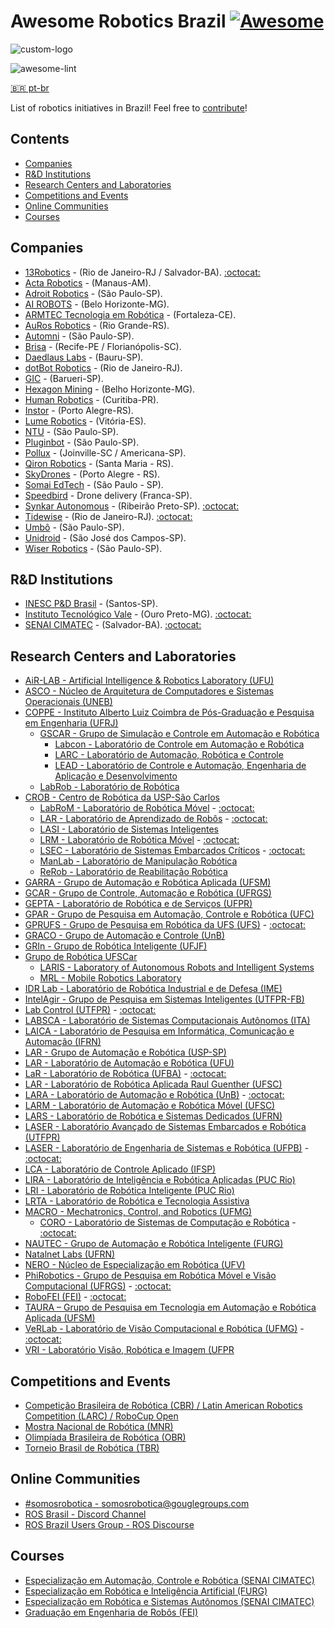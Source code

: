 # Awesome Robotics Brazil [![Awesome](https://awesome.re/badge.svg)](https://github.com/sindresorhus/awesome)

![custom-logo](logo.png)

![awesome-lint](https://github.com/mateus-amarante/awesome-robotics-brazil/workflows/awesome-lint/badge.svg)

[:brazil: pt-br](README.PT-BR.md)

List of robotics initiatives in Brazil! Feel free to [contribute](CONTRIBUTING.md)!

## Contents

- [Companies](#companies)
- [R&D Institutions](#rd-institutions)
- [Research Centers and Laboratories](#research-centers-and-laboratories)
- [Competitions and Events](#competitions-and-events)
- [Online Communities](#online-communities)
- [Courses](#courses)

## Companies

- [13Robotics](http://www.13robotics.com/) - (Rio de Janeiro-RJ / Salvador-BA). [:octocat:](https://github.com/ThirteenLtda)
- [Acta Robotics](http://actarobotics.com/) - (Manaus-AM).
- [Adroit Robotics](http://adroitrobotics.com/) - (São Paulo-SP).
- [AI ROBOTS](https://www.airobots.com.br/) - (Belo Horizonte-MG).
- [ARMTEC Tecnologia em Robótica](http://www.armtecbrasil.com/) - (Fortaleza-CE).
- [AuRos Robotics](https://aurosrobotics.com.br/) - (Rio Grande-RS).
- [Automni](https://automni.com.br/) - (São Paulo-SP).
- [Brisa](https://www.brisa.tech/) - (Recife-PE / Florianópolis-SC).
- [Daedlaus Labs](https://www.daedalus-tech.com/) - (Bauru-SP).
- [dotBot Robotics](https://www.dotbot-robotics.com/) - (Rio de Janeiro-RJ).
- [GIC](https://www.gicbrasil.com/) - (Barueri-SP).
- [Hexagon Mining](https://hexagonmining.com/) - (Belho Horizonte-MG).
- [Human Robotics](https://www.humanrobotics.ai/) - (Curitiba-PR).
- [Instor](https://www.instor.com.br/) - (Porto Alegre-RS).
- [Lume Robotics](http://lumerobotics.ai/) - (Vitória-ES).
- [NTU](https://ntu.ai/) - (São Paulo-SP).
- [Pluginbot](https://pluginbot.ai/) - (São Paulo-SP).
- [Pollux](https://www.pollux.com.br/) - (Joinville-SC / Americana-SP).
- [Qiron Robotics](https://qironrobotics.com/) - (Santa Maria - RS).
- [SkyDrones](https://skydrones.com.br/) - (Porto Alegre - RS).
- [Somai EdTech](https://somai.com.br/) - (São Paulo - SP).
- [Speedbird](https://speedbird.aero/) - Drone delivery (Franca-SP).
- [Synkar Autonomous](https://www.synkar.com/) - (Ribeirão Preto-SP). [:octocat:](https://github.com/Synkar)
- [Tidewise](https://www.tidewise.io/) -  (Rio de Janeiro-RJ). [:octocat:](https://github.com/tidewise)
- [Umbô](https://www.umbo.net.br/) - (São Paulo-SP).
- [Unidroid](https://www.unidroid.com.br/) - (São José dos Campos-SP).
- [Wiser Robotics](https://wiserrobotics.com.br/) - (São Paulo-SP).

## R&D Institutions

- [INESC P&D Brasil](http://inescbrasil.org.br/) - (Santos-SP).
- [Instituto Tecnológico Vale](http://www.itv.org/en/research-line/robotics-applied-to-mining/) - (Ouro Preto-MG). [:octocat:](https://github.com/itvroc/)
- [SENAI CIMATEC](http://www.senaicimatec.com.br/areas-de-interesse/robotica-e-supercomputacao/) - (Salvador-BA). [:octocat:](https://github.com/Brazilian-Institute-of-Robotics)

## Research Centers and Laboratories

- [AiR-LAB - Artificial Intelligence & Robotics Laboratory (UFU)](https://airlabufu.wixsite.com/site)
- [ASCO - Núcleo de Arquitetura de Computadores e Sistemas Operacionais (UNEB)](http://www.acso.uneb.br)
- [COPPE - Instituto Alberto Luiz Coimbra de Pós-Graduação e Pesquisa em Engenharia (UFRJ)](https://www.coppe.ufrj.br/)
  - [GSCAR - Grupo de Simulação e Controle em Automação e Robótica](http://www.coep.ufrj.br/gscar/sobre.html)
    - [Labcon - Laboratório de Controle em Automação e Robótica](http://www.coep.ufrj.br/labcon)
    - [LARC - Laboratório de Automação, Robótica e Controle](http://www.coep.ufrj.br/gscar/larc.html)
    - [LEAD - Laboratório de Controle e Automação, Engenharia de Aplicação e Desenvolvimento](http://www.coep.ufrj.br/gscar/lead/)
  - [LabRob - Laboratório de Robótica](http://www.labrob.coppe.ufrj.br/)
- [CROB - Centro de Robótica da USP-São Carlos](http://www.crob.eesc.usp.br/)
  - [LabRoM - Laboratório de Robótica Móvel](http://www.crob.eesc.usp.br/laboratorios/) - [:octocat:](https://github.com/EESC-LabRoM)
  - [LAR - Laboratório de Aprendizado de Robôs](http://lar.icmc.usp.br/) - [:octocat:](https://github.com/LAR-USP)
  - [LASI - Laboratório de Sistemas Inteligentes](http://www.sel.eesc.usp.br/lasi/lasi/?page_id=83&lang=pt)
  - [LRM - Laboratório de Robótica Móvel](http://lrm.icmc.usp.br/web/index.php?n=Port.Home) - [:octocat:](https://github.com/usp-lrm)
  - [LSEC - Laboratório de Sistemas Embarcados Críticos](https://www.lsec.icmc.usp.br/) - [:octocat:](https://github.com/LSEC-ICMC)
  - [ManLab - Laboratório de Manipulação Robótica](http://143.107.239.254/mecatronica/index.php/pt/laboratorios/laboratorio-de-manipulacao-robotica)
  - [ReRob - Laboratório de Reabilitação Robótica](http://143.107.239.254/mecatronica/index.php/pt/laboratorios/laboratorio-de-reabilitacao-robotica)
- [GARRA - Grupo de Automação e Robótica Aplicada (UFSM)](https://www.ufsm.br/grupos/garra/)
- [GCAR - Grupo de Controle, Automação e Robótica (UFRGS)](https://www.ece.ufrgs.br/)
- [GEPTA - Laboratório de Robótica e de Serviços (UFPR)](http://gepta.weebly.com/)
- [GPAR - Grupo de Pesquisa em Automação, Controle e Robótica (UFC)](https://gpar.ufc.br/)
- [GPRUFS - Grupo de Pesquisa em Robótica da UFS (UFS)](http://www.gprufs.org/) - [:octocat:](https://github.com/GPRUFS)
- [GRACO - Grupo de Automação e Controle (UnB)](http://www.graco.unb.br/)
- [GRIn - Grupo de Robótica Inteligente (UFJF)](https://www.ufjf.br/inerge/institucional/laboratorios/grin/)
- [Grupo de Robótica UFSCar](https://www.robotica.ufscar.br/)
  - [LARIS - Laboratory of Autonomous Robots and Intelligent Systems](https://www.laris.ufscar.br/pt-br)
  - [MRL - Mobile Robotics Laboratory](https://www.ufscar-mobile-robotics.com.br/)
- [IDR Lab - Laboratório de Robótica Industrial e de Defesa (IME)](http://labmec.imejunior.com.br/)
- [IntelAgir - Grupo de Pesquisa em Sistemas Inteligentes (UTFPR-FB)](https://intelagir-research-group.github.io/)
- [Lab Control (UTFPR)](http://anvargas.com/dokuwiki/doku.php) - [:octocat:](https://github.com/labcontrol-data)
- [LABSCA - Laboratório de Sistemas Computacionais Autônomos (ITA)](http://www.comp.ita.br/labsca/)
- [LAICA - Laboratório de Pesquisa em Informática, Comunicação e Automação (IFRN)](http://laica.ifrn.edu.br/)
- [LAR - Grupo de Automação e Robótica (USP-SP)](http://sites.poli.usp.br/pmr/lar/)
- [LAR - Laboratório de Automação e Robótica (UFU)](http://www.mecanica.ufu.br/laboratorio/laboratorio-de-automacao-e-robotica)
- [LaR - Laboratório de Robótica (UFBA)](http://www.dee.eng.ufba.br/lar/) - [:octocat:](https://github.com/lar-deeufba)
- [LAR - Laboratório de Robótica Aplicada Raul Guenther (UFSC)](https://robotica.ufsc.br/)
- [LARA - Laboratório de Automação e Robótica (UnB)](http://www.lara.unb.br) - [:octocat:](https://github.com/lara-unb)
- [LARM - Laboratório de Automação e Robótica Móvel (UFSC)](https://larm.ufsc.br/)
- [LARS - Laboratório de Robótica e Sistemas Dedicados (UFRN)](https://labs.imd.ufrn.br/labs/nPITI/laboratorios/LARS)
- [LASER - Laboratório Avançado de Sistemas Embarcados e Robótica (UTFPR)](http://laser.dainf.ct.utfpr.edu.br/)
- [LASER - Laboratório de Engenharia de Sistemas e Robótica (UFPB)](http://laser.ci.ufpb.br/) - [:octocat:](https://github.com/laser-ufpb)
- [LCA - Laboratório de Controle Aplicado (IFSP)](https://spo.ifsp.edu.br/lca)
- [LIRA - Laboratório de Inteligência e Robótica Aplicadas (PUC Rio)](http://www.lira.ele.puc-rio.br)
- [LRI - Laboratório de Robótica Inteligente (PUC Rio)](http://www.ele.puc-rio.br/posgraduacao/laboratorios/lri/)
- [LRTA - Laboratório de Robótica e Tecnologia Assistiva](http://www.nta.ufes.br/)
- [MACRO - Mechatronics, Control, and Robotics (UFMG)](http://macro.ppgee.ufmg.br/)
  - [CORO - Laboratório de Sistemas de Computação e Robótica](http://coro.cpdee.ufmg.br/) - [:octocat:](https://bitbucket.org/coroufmg)
- [NAUTEC - Grupo de Automação e Robótica Inteligente (FURG)](https://nautec.furg.br/)
- [Natalnet Labs (UFRN)](http://www.natalnet.br/home/)
- [NERO - Núcleo de Especialização em Robótica (UFV)](https://www.robotica.ufv.br/)
- [PhiRobotics - Grupo de Pesquisa em Robótica Móvel e Visão Computacional (UFRGS)](https://www.inf.ufrgs.br/phi-group/site/) - [:octocat:](https://github.com/phir2-lab)
- [RoboFEI (FEI)](https://portal.fei.edu.br/robo-fei) - [:octocat:](https://github.com/RoboFEI)
- [TAURA – Grupo de Pesquisa em Tecnologia em Automação e Robótica Aplicada (UFSM)](https://www.ufsm.br/pro-reitorias/prpgp/grupo-de-pesquisa/taura-grupo-de-pesquisa-em-tecnologia-em-automacao-e-robotica-aplicada/)
- [VeRLab - Laboratório de Visão Computacional e Robótica (UFMG)](https://www.verlab.dcc.ufmg.br/) - [:octocat:](https://github.com/verlab)
- [VRI - Laboratório Visão, Robótica e Imagem (UFPR](https://web.inf.ufpr.br/vri/)

## Competitions and Events

- [Competição Brasileira de Robótica (CBR) / Latin American Robotics Competition (LARC) / RoboCup Open](http://www.cbrobotica.org/)
- [Mostra Nacional de Robótica (MNR)](http://www.mnr.org.br/)
- [Olimpíada Brasileira de Robótica (OBR)](http://www.obr.org.br/)
- [Torneio Brasil de Robótica (TBR)](https://www.torneiobrasilderobotica.com.br/)

## Online Communities

- [#somosrobotica - somosrobotica@gouglegroups.com](https://groups.google.com/g/somosrobotica)
- [ROS Brasil - Discord Channel](https://discord.gg/UKUfdpku)
- [ROS Brazil Users Group - ROS Discourse](https://discourse.ros.org/c/local/brazil/40)

## Courses

- [Especialização em Automação, Controle e Robótica (SENAI CIMATEC)](http://www.senaicimatec.com.br/cursos_pos/especializacao-em-automacao-controle-e-robotica/#/)
- [Especialização em Robótica e Inteligência Artificial (FURG)](https://siposg.furg.br/curso/1068)
- [Especialização em Robótica e Sistemas Autônomos (SENAI CIMATEC)](http://www.senaicimatec.com.br/en/cursos_pos/robotica-e-sistemas-autonomos/#/)
- [Graduação em Engenharia de Robôs (FEI)](https://portal.fei.edu.br/curso-de-engenharia-de-robos)

